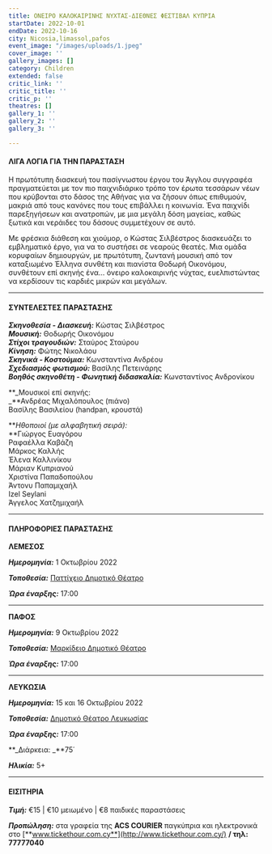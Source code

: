 ```yaml
---
title: ΟΝΕΙΡΟ ΚΑΛΟΚΑΙΡΙΝΗΣ ΝΥΧΤΑΣ-ΔΙΕΘΝΕΣ ΦΕΣΤΙΒΑΛ ΚΥΠΡΙΑ
startDate: 2022-10-01
endDate: 2022-10-16
city: Nicosia,limassol,pafos
event_image: "/images/uploads/1.jpeg"
cover_image: ''
gallery_images: []
category: Children
extended: false
critic_link: ''
critic_title: ''
critic_p: ''
theatres: []
gallery_1: ''
gallery_2: ''
gallery_3: ''

---
```

#### ΛΙΓΑ ΛΟΓΙΑ ΓΙΑ ΤΗΝ ΠΑΡΑΣΤΑΣΗ

Η πρωτότυπη διασκευή του πασίγνωστου έργου του Άγγλου συγγραφέα πραγματεύεται με τον πιο παιχνιδιάρικο τρόπο τον έρωτα τεσσάρων νέων που κρύβονται στο δάσος της Αθήνας για να ζήσουν όπως επιθυμούν, μακριά από τους κανόνες που τους επιβάλλει η κοινωνία. Ένα παιχνίδι παρεξηγήσεων και ανατροπών, με μια μεγάλη δόση μαγείας, καθώς ξωτικά και νεράιδες του δάσους συμμετέχουν σε αυτό.

Με φρέσκια διάθεση και χιούμορ, ο Κώστας Σιλβέστρος διασκευάζει το εμβληματικό έργο, για να το συστήσει σε νεαρούς θεατές. Μια ομάδα κορυφαίων δημιουργών, με πρωτότυπη, ζωντανή μουσική από τον καταξιωμένο Έλληνα συνθέτη και πιανίστα Θοδωρή Οικονόμου, συνθέτουν επί σκηνής ένα… όνειρο καλοκαιρινής νύχτας, ευελπιστώντας να κερδίσουν τις καρδιές μικρών και μεγάλων.

***

#### ΣΥΝΤΕΛΕΣΤΕΣ ΠΑΡΑΣΤΑΣΗΣ

**_Σκηνοθεσία - Διασκευή:_** Κώστας Σιλβέστρος  
**_Μουσική:_** Θοδωρής Οικονόμου  
**_Στίχοι τραγουδιών:_** Σταύρος Σταύρου  
**_Κίνηση:_** Φώτης Νικολάου  
**_Σκηνικά - Κοστούμια:_** Κωνσταντίνα Ανδρέου  
**_Σχεδιασμός φωτισμού:_** Βασίλης Πετεινάρης  
**_Βοηθός σκηνοθέτη - Φωνητική διδασκαλία:_** Κωνσταντίνος Ανδρονίκου

**_Μουσικοί επί σκηνής:  
_**Ανδρέας Μιχαλόπουλος (πιάνο)  
Βασίλης Βασιλείου (handpan, κρουστά)

**_Ηθοποιοί (με αλφαβητική σειρά):_  
**Γιώργος Ευαγόρου  
Ραφαέλλα Καβάζη  
Μάρκος Καλλής  
Έλενα Καλλινίκου  
Μάριαν Κυπριανού  
Χριστίνα Παπαδοπούλου  
Άντονυ Παπαμιχαήλ  
Izel Seylani  
Άγγελος Χατζημιχαήλ

***

#### ΠΛΗΡΟΦΟΡΙΕΣ ΠΑΡΑΣΤΑΣΗΣ

**ΛΕΜΕΣΟΣ**

**_Ημερομηνία:_** 1 Οκτωβρίου 2022

**_Τοποθεσία:_** [Παττίχειο Δημοτικό Θέατρο](https://www.google.com/maps/place/Patichion+Municipal+Theatre,+Agias+Zonis+2,+Limassol,+Cyprus/@34.6812699,33.0416434,17z/data=!3m1!4b1!4m5!3m4!1s0x14e7330f8b4700ed:0xd66d4f231f490bbb!8m2!3d34.6813016!4d33.0438594 "παττιχειο")

**_Ώρα έναρξης:_** 17:00

***

**ΠΑΦΟΣ**

**_Ημερομηνία:_** 9 Οκτωβρίου 2022

**_Τοποθεσία:_** [Μαρκίδειο Δημοτικό Θέατρο](https://www.google.com/maps/place/Markideio+Theatre/@34.7781642,32.4210447,17z/data=!3m1!4b1!4m5!3m4!1s0x14e706f5450bd66d:0x68a598c2c5136439!8m2!3d34.7781101!4d32.4232146 "ΜΑΡΚΙΔΕΙΟ")

**_Ώρα έναρξης:_** 17:00

***

**ΛΕΥΚΩΣΙΑ**

**_Ημερομηνία:_** 15 και 16 Οκτωβρίου 2022

**_Τοποθεσία:_** [Δημοτικό Θέατρο Λευκωσίας](https://www.google.com/maps/place/%CE%94%CE%B7%CE%BC%CE%BF%CF%84%CE%B9%CE%BA%CF%8C+%CE%98%CE%AD%CE%B1%CF%84%CF%81%CE%BF+%CE%9B%CE%B5%CF%85%CE%BA%CF%89%CF%83%CE%AF%CE%B1%CF%82/@35.1727497,33.352592,17z/data=!3m1!4b1!4m5!3m4!1s0x14de17519633b289:0xf4e085228ec10fda!8m2!3d35.1727453!4d33.3547807 "θεατρο λευκωσιας")

**_Ώρα έναρξης:_** 17:00

**_Διάρκεια: _**75΄

**_Ηλικία:_** 5+

***

#### ΕΙΣΙΤΗΡΙΑ

**_Τιμή:_** €15 | €10 μειωμένο | €8 παιδικές παραστάσεις

**_Προπώληση:_** στα γραφεία της **ACS COURIER** παγκύπρια και ηλεκτρονικά στο [**www.tickethour.com.cy**](http://www.tickethour.com.cy/) **/ τηλ: 77777040**